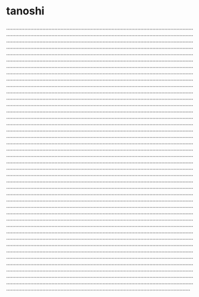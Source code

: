 # tanoshi
......................................................................................................................................................................................................................................................................................................................................................................................................................................................................................................................................................................................................................................................................................................................................................................................................................................................................................................................................................................................................................................................................................................................................................................................................................................................................................................................................................................................................................................................................................................................................................................................................................................................................................................................................................................................................................................................................................................................................................................................................................................................................................................................................................................................................................................................................................................................................................................................................................................................................................................................................................................................................................................................................................................................................................................................................................................................................................................................................................................................................................................................................................................................................................................................................................................................................................................................................................................................................................................................................................................................................................................................................................................................................................................................................................................................................................................................................................................................................................................................................................................................................................................................................................................................................................................................................................................................................................................................................................................................................................................................................................................................................................................................................................................................................................................................................................................................................................................................................................................................................................................................................................................................................................................................................................................................................................................................................................................................................................